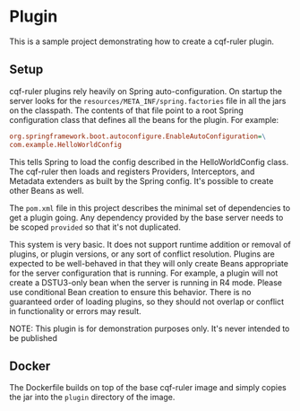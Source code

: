 # Plugin

This is a sample project demonstrating how to create a cqf-ruler plugin.

## Setup

cqf-ruler plugins rely heavily on Spring auto-configuration. On startup the server looks for the `resources/META_INF/spring.factories` file in all the jars on the classpath. The contents of that file point to a root Spring configuration class that defines all the beans for the plugin. For example:

```ini
org.springframework.boot.autoconfigure.EnableAutoConfiguration=\
com.example.HelloWorldConfig
```

This tells Spring to load the config described in the HelloWorldConfig class. The cqf-ruler then loads and registers Providers, Interceptors, and Metadata extenders as built by the Spring config. It's possible to create other Beans as well.

The `pom.xml` file in this project describes the minimal set of dependencies to get a plugin going. Any dependency provided by the base server needs to be scoped `provided` so that it's not duplicated.

This system is very basic. It does not support runtime addition or removal of plugins, or plugin versions, or any sort of conflict resolution. Plugins are expected to be well-behaved in that they will only create Beans appropriate for the server configuration that is running. For example, a plugin will not create a DSTU3-only bean when the server is running in R4 mode. Please use conditional Bean creation to ensure this behavior. There is no guaranteed order of loading plugins, so they should not overlap or conflict in functionality or errors may result.

NOTE: This plugin is for demonstration purposes only. It's never intended to be published

## Docker

The Dockerfile builds on top of the base cqf-ruler image and simply copies the jar into the `plugin` directory of the image.
